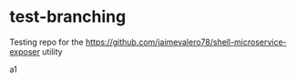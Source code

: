 # test-branching
Testing repo for the https://github.com/jaimevalero78/shell-microservice-exposer utility


a1
